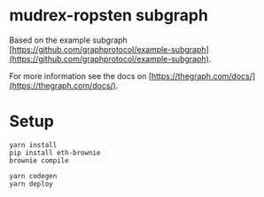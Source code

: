 # mudrex-ropsten subgraph


Based on the example subgraph [https://github.com/graphprotocol/example-subgraph](https://github.com/graphprotocol/example-subgraph).

 For more information see the docs on [https://thegraph.com/docs/](https://thegraph.com/docs/).


# Setup
```
yarn install
pip install eth-brownie
brownie compile

yarn codegen
yarn deploy
```
